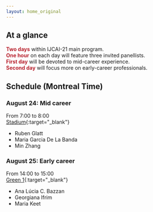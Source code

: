 ```yaml
---
layout: home_original
---
```


<style>
body {
text-align: justify}
</style>

## At a glance

<span style="color:#B8222E">**Two days**</span> within IJCAI-21 main program.\
<span style="color:#B8222E">**One hour**</span> on each day will feature three invited panellists.\
<span style="color:#B8222E">**First day**</span> will be devoted to mid-career experience.\
<span style="color:#B8222E">**Second day**</span> will focus more on early-career professionals.

## Schedule (Montreal Time)

### August 24: Mid career

<span class="text-nowrap"><i class="fa fa-clock-seven fa-fw"></i> </span> From 7:00 to 8:00\
<span class="text-nowrap"><i class="fa fa-location-dot fa-fw"></i> </span> [Stadium](https://ijcai-21.org/venue/){:target="_blank"}
- Ruben Glatt
- Maria Garcia De La Banda
- Min Zhang

### August 25: Early career

<span class="text-nowrap"><i class="fa fa-clock-three fa-fw"></i> </span> From 14:00 to 15:00\
<span class="text-nowrap"><i class="fa fa-location-dot fa-fw"></i> </span> [Green 1](https://ijcai-21.org/venue/){:target="_blank"}
- Ana Lúcia C. Bazzan
- Georgiana Ifrim
- Maria Keet


